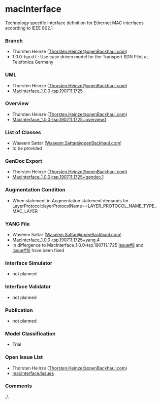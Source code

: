 # macInterface
Technology specific interface definition for Ethernet MAC interfaces according to IEEE 802.1

### Branch
- Thorsten Heinze (Thorsten.Heinze@openBackhaul.com)
- 1.0.0-tsp.d.t : Use case driven model for the Transport SDN Pilot at Telefonica Germany

### UML
- Thorsten Heinze (Thorsten.Heinze@openBackhaul.com)
- [MacInterface_1.0.0-tsp.190711.1725](./MacInterface_1.0.0-tsp.190711.1725.zip)

### Overview 
- Thorsten Heinze (Thorsten.Heinze@openBackhaul.com)
- [MacInterface_1.0.0-tsp.190711.1725+overview.1](./MacInterface_1.0.0-tsp.190711.1725+overview.1.png)

### List of Classes
- Waseem Sattar (Waseem.Sattar@openBackhaul.com)
- to be provided

### GenDoc Export
- Thorsten Heinze (Thorsten.Heinze@openBackhaul.com)
- [MacInterface_1.0.0-tsp.190711.1725+gendoc.1](./MacInterface_1.0.0-tsp.190711.1725+gendoc.1.docx)

### Augmentation Condition
- When statement in Augmentation statement demands for LayerProtocol::layerProtocolName==LAYER_PROTOCOL_NAME_TYPE_MAC_LAYER

### YANG File
- Waseem Sattar (Waseem.Sattar@openBackhaul.com)
- [MacInterface_1.0.0-tsp.190711.1725+yang.4](./MacInterface_1.0.0-tsp.190711.1725+yang.4.zip)
- In differgence to MacInterface_1.0.0-tsp.190711.1725 [Issue#9](../../issues/9) and [Issue#10](../../issues/10) have been fixed

### Interface Simulator
- not planned 

### Interface Validator
- not planned

### Publication
- not planned

### Model Classification
- Trial

### Open Issue List
- Thorsten Heinze (Thorsten.Heinze@openBackhaul.com)
- [macInterface/issues](../../issues)

### Comments
./.
